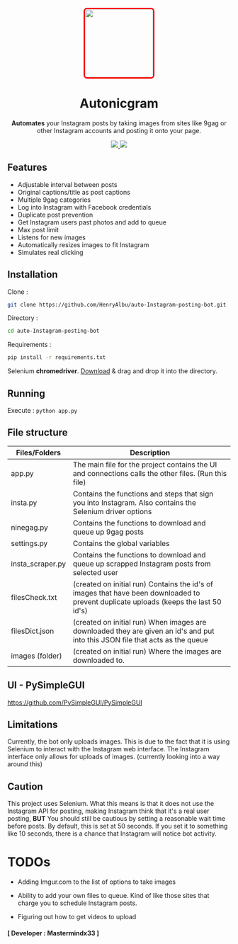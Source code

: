 
<p align="center">
  <img src="https://pbs.twimg.com/profile_images/1232518700/Endhiran-Movie-Wallpapers-6_1_.jpg" width="154" style="border-radius: 8px; border: 3px solid #FF0000;">
  <h1 align="center">Autonicgram</h1>
  <p align="center"> <b>Automates</b> your Instagram posts by taking images from sites like 9gag or other Instagram accounts and posting it onto your page. 
  </p>
  <p align="center">
    </a>
    <a href="https://github.com/SeleniumHQ/selenium">
      <img src="https://img.shields.io/badge/built%20with-Selenium-yellow.svg" />
    </a>
    <a href="https://www.python.org/">
    	<img src="https://img.shields.io/badge/built%20with-Python3-red.svg" />
    </a>
  </p>
</p>

[comment]: <> (<p align="center">)

[comment]: <> (  <img src="#" width="">)

[comment]: <> (</p>)

## Features

* Adjustable interval between posts   
* Original captions/title as post captions  
* Multiple 9gag categories   
* Log into Instagram with Facebook credentials 
* Duplicate post prevention  
* Get Instagram users past photos and add to queue  
* Max post limit  
* Listens for new images 
* Automatically resizes images to fit Instagram  
* Simulates real clicking
  
## Installation  
  
Clone :
```sh
git clone https://github.com/HenryAlbu/auto-Instagram-posting-bot.git
```

Directory : 
```sh
cd auto-Instagram-posting-bot 
```

Requirements :
```sh
pip install -r requirements.txt
```  

Selenium <b>chromedriver</b>.
[Download](https://sites.google.com/a/chromium.org/chromedriver/downloads) & drag and drop it into the directory.

## Running
Execute : 
``python app.py``

## File structure

| Files/Folders | Description |
| --- | --- |
| app.py | The main file for the project contains the UI and connections calls the other files. (Run this file) |
| insta.py | Contains the functions and steps that sign you into Instagram. Also contains the Selenium driver options |
| ninegag.py | Contains the functions to download and queue up 9gag posts   |
| settings.py | Contains the global variables   |
| insta_scraper.py | Contains the functions to download and queue up scrapped Instagram posts from selected user   |
| filesCheck.txt | (created on initial run) Contains the id's of images that have been downloaded to prevent duplicate uploads (keeps the last 50 id's) |
| filesDict.json | (created on initial run) When images are downloaded they are given an id's and put into this JSON file that acts as the queue |
| images (folder) | (created on initial run) Where the images are downloaded to.  |

  
  
## UI - PySimpleGUI

https://github.com/PySimpleGUI/PySimpleGUI

[comment]: <> (<p align="center">)

[comment]: <> (  <img src="#" width="70%">)

[comment]: <> (</p>   )

## Limitations  
  
Currently, the bot only uploads images. This is due to the fact that it is using Selenium to interact with the Instagram web interface. The Instagram interface only allows for uploads of images. (currently looking into a way around this)
  
## Caution 
  
This project uses Selenium. What this means is that it does not use the Instagram API for posting, making Instagram think that it's a real user posting, **BUT**
You should still be cautious by setting a reasonable wait time before posts. By default, this is set at 50 seconds. If you set it to something like 10 seconds, there is a chance that Instagram will notice bot activity. 

# TODOs

* Adding Imgur.com to the list of options to take images

* Ability to add your own files to queue. Kind of like those sites that charge you to schedule Instagram posts.

* Figuring out how to get videos to upload

#### [ Developer : Mastermindx33 ]